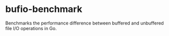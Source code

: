 # bufio-benchmark
Benchmarks the performance difference between buffered and unbuffered file I/O operations in Go.
